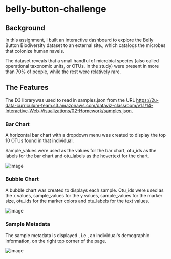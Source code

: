 # belly-button-challenge

## Background
In this assignment, I built an interactive dashboard to explore the Belly Button Biodiversity dataset to an external site., which catalogs the microbes that colonize human navels.

The dataset reveals that a small handful of microbial species (also called operational taxonomic units, or OTUs, in the study) were present in more than 70% of people, while the rest were relatively rare.

## The Features

The D3 librarywas used to read in samples.json from the URL <https://2u-data-curriculum-team.s3.amazonaws.com/dataviz-classroom/v1.1/14-Interactive-Web-Visualizations/02-Homework/samples.json.> 

### Bar Chart
A horizontal bar chart with a dropdown menu was created to display the top 10 OTUs found in that individual.

Sample_values were used as the values for the bar chart, otu_ids as the labels for the bar chart and otu_labels as the hovertext for the chart.

![image](https://github.com/AnaTipps/belly-button-challenge/assets/131827518/3ddbafcc-67c4-4b87-a091-1110357181dd)

### Bubble Chart

A bubble chart was created to displays each sample. Otu_ids were used as the x values, sample_values for the y values, sample_values for the marker size, otu_ids for the marker colors and  otu_labels for the text values.

![image](https://github.com/AnaTipps/belly-button-challenge/assets/131827518/42b0f82d-b36e-415b-9447-8b90f8ec92ab)

### Sample Metadata
The sample metadata is displayed , i.e., an individual's demographic information, on the right top corner of the page.

![image](https://github.com/AnaTipps/belly-button-challenge/assets/131827518/9960e661-780f-4d07-b013-6b07b219d705)

